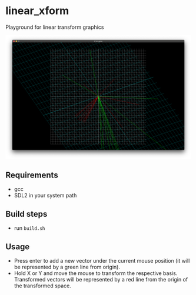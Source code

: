 # linear_xform

Playground for linear transform graphics

![screenshot showing grid with transformed vectors](linear_xform_screenshot.png)

## Requirements

* gcc
* SDL2 in your system path

## Build steps

* run `build.sh`

## Usage

* Press enter to add a new vector under the current mouse position (it will be represented by a green line from origin).
* Hold X or Y and move the mouse to transform the respective basis. Transformed vectors will be represented by a red line from the origin of the transformed space.
